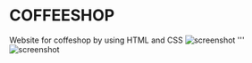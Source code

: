 # COFFEESHOP
Website for coffeshop by using HTML and CSS
![screenshot](https://github.com/aynurcn/GithubHomework/blob/main/screenshot/Screenshot_10.png?raw=true)
'''
![screenshot](https://github.com/aynurcn/GithubHomework/blob/main/screenshot/Screenshot_11.png?raw=true)
